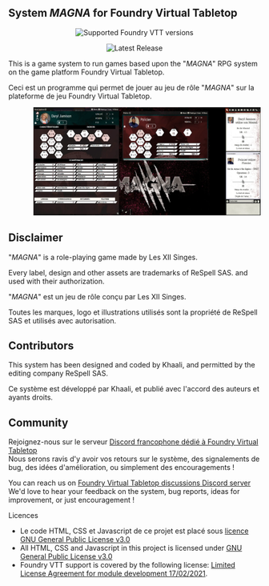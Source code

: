 
<h2>System <em>MAGNA</em> for Foundry Virtual Tabletop</h2>

<div align="center">

![Supported Foundry VTT versions](https://img.shields.io/endpoint?url=https%3A%2F%2Ffoundryshields.com%2Fversion%3Fstyle%3Dflat%26url%3Dhttps%3A%2F%2Fraw.githubusercontent.com%2F12-Monkeys-Developers%2Fmagna%2Fmaster%2Fsystem.json)

![Latest Release](https://img.shields.io/github/v/release/12-Monkeys-Developers/magna?label=Latest%20release)

</div>

<p>This is a game system to run games based upon the "<em>MAGNA</em>" RPG system on the game platform Foundry Virtual Tabletop.</p>

<p>Ceci est un programme qui permet de jouer au jeu de rôle "<em>MAGNA</em>" sur la plateforme de jeu Foundry Virtual Tabletop.</p>

<p style="margin-left: 10%;"> <img src="/assets/system/system-exemple1.webp" /></p>

<h2>Disclaimer</h2>
<p>"<em>MAGNA</em>" is a role-playing game made by Les XII Singes.</p>

<p>Every label, design and other assets are trademarks of ReSpell SAS. and used with their authorization.</p>

<p>"<em>MAGNA</em>" est un jeu de rôle conçu par Les XII Singes.</p>

<p>Toutes les marques, logo et illustrations utilisés sont la propriété de ReSpell SAS et utilisés avec autorisation.</p>

<h2>Contributors</h2>
<p>This system has been designed and coded by Khaali, and permitted by the editing company ReSpell SAS.
<p>Ce système est développé par Khaali, et publié avec l'accord des auteurs et ayants droits.</p>

<h2>Community</h2>

<p>Rejoignez-nous sur le serveur <a href="https://discord.com/invite/pPSDNJk">Discord francophone dédié à Foundry Virtual Tabletop</a><br />
Nous serons ravis d'y avoir vos retours sur le système, des signalements de bug, des idées d'amélioration, ou simplement des encouragements !</p>

<p>You can reach us on <a href="https://discord.com/invite/5Fj2E42X">Foundry Virtual Tabletop discussions Discord server</a><br />
We'd love to hear your feedback on the system, bug reports, ideas for improvement, or just encouragement !</p>


</h2>Licences</h2>
<ul>
<li>Le code HTML, CSS et Javascript de ce projet est placé sous <a href="https://choosealicense.com/licenses/gpl-3.0/">licence GNU General Public License v3.0</a></li>

<li>All HTML, CSS and Javascript in this project is licensed under <a href="https://choosealicense.com/licenses/gpl-3.0/">GNU General Public License v3.0</a></li>

<li>Foundry VTT support is covered by the following license: <a href="https://foundryvtt.com/article/license/">Limited License Agreement for module development 17/02/2021</a>.</li>
</ul>
